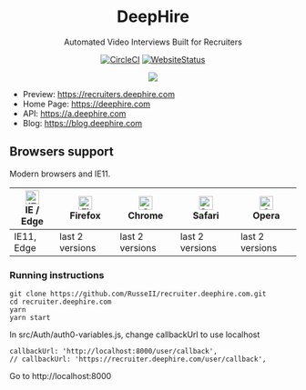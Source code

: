 
<h1 align="center">DeepHire</h1>

<div align="center">

Automated Video Interviews Built for Recruiters


[![CircleCI](https://circleci.com/gh/RusseII/recruiter.deephire.io/tree/master.svg?style=svg&circle-token=8463e824f7adf292e2199d326ae19c1405db6700)](https://circleci.com/gh/RusseII/recruiter.deephire.io/tree/master)
[![WebsiteStatus](https://img.shields.io/website-up-down-green-red/https/recruiter.deephire.com.svg)](https://recruiter.deephire.com)



![](https://s3.amazonaws.com/deephire/logos/deephire+shortlists+photo.jpg)

</div>

- Preview: https://recruiters.deephire.com
- Home Page: https://deephire.com
- API: https://a.deephire.com
- Blog: https://blog.deephire.com


## Browsers support

Modern browsers and IE11.

| [<img src="https://raw.githubusercontent.com/alrra/browser-logos/master/src/edge/edge_48x48.png" alt="IE / Edge" width="24px" height="24px" />](http://godban.github.io/browsers-support-badges/)</br>IE / Edge | [<img src="https://raw.githubusercontent.com/alrra/browser-logos/master/src/firefox/firefox_48x48.png" alt="Firefox" width="24px" height="24px" />](http://godban.github.io/browsers-support-badges/)</br>Firefox | [<img src="https://raw.githubusercontent.com/alrra/browser-logos/master/src/chrome/chrome_48x48.png" alt="Chrome" width="24px" height="24px" />](http://godban.github.io/browsers-support-badges/)</br>Chrome | [<img src="https://raw.githubusercontent.com/alrra/browser-logos/master/src/safari/safari_48x48.png" alt="Safari" width="24px" height="24px" />](http://godban.github.io/browsers-support-badges/)</br>Safari | [<img src="https://raw.githubusercontent.com/alrra/browser-logos/master/src/opera/opera_48x48.png" alt="Opera" width="24px" height="24px" />](http://godban.github.io/browsers-support-badges/)</br>Opera |
| --------- | --------- | --------- | --------- | --------- |
| IE11, Edge| last 2 versions| last 2 versions| last 2 versions| last 2 versions



### Running instructions
```
git clone https://github.com/RusseII/recruiter.deephire.com.git 
cd recruiter.deephire.com
yarn
yarn start 
```

In src/Auth/auth0-variables.js, change callbackUrl to use localhost 
```
callbackUrl: 'http://localhost:8000/user/callback',
// callbackUrl: 'https://recruiter.deephire.com/user/callback',
```

Go to http://localhost:8000

